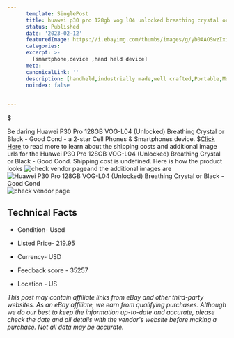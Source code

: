```yaml
---
      template: SinglePost
      title: huawei p30 pro 128gb vog l04 unlocked breathing crystal or black good cond
      status: Published
      date: '2023-02-12'
      featuredImage: https://i.ebayimg.com/thumbs/images/g/yb0AAOSwzIxiyHrd/s-l225.jpg
      categories: 
      excerpt: >-
        [smartphone,device ,hand held device]
      meta:
      canonicalLink: ''
      description: [handheld,industrially made,well crafted,Portable,Mobile,Compact,Convenient,Lightweight,Maneuverable,Man-portable,Miniature,Carriable,Hand-held,Light,Holdable,Transportable,Mobile device,Pocket-sized,On-the-go,Wireless,Cordless,Compact size,Convenient size, smartphone,device ,hand held device]
      noindex: false
      
        
---
```

$

Be daring Huawei P30 Pro 128GB VOG-L04 (Unlocked) Breathing Crystal or Black - Good Cond - a 2-star Cell Phones & Smartphones device.
$[Click Here](https://www.ebay.com/itm/185769578761?hash=item2b40bad109%3Ag%3Ayb0AAOSwzIxiyHrd&mkevt=1&mkcid=1&mkrid=711-53200-19255-0&campid=%253CePNCampaignId%253E&customid=%253CreferenceId%253E&toolid=10049) to read more to learn about the shipping costs and additional image urls for the Huawei P30 Pro 128GB VOG-L04 (Unlocked) Breathing Crystal or Black - Good Cond. Shipping cost is undefined. Here is how the product looks ![check vendor page](https://i.ebayimg.com/thumbs/images/g/yb0AAOSwzIxiyHrd/s-l225.jpg)and the additional images are![Huawei P30 Pro 128GB VOG-L04 (Unlocked) Breathing Crystal or Black - Good Cond](https://i.ebayimg.com/images/g/yb0AAOSwzIxiyHrd/s-l1600.jpg)![check vendor page](https://origin-galleryplus.ebayimg.com/ws/web/185769578761_2_0_1/225x225.jpg,https://origin-galleryplus.ebayimg.com/ws/web/185769578761_3_0_1/225x225.jpg,https://origin-galleryplus.ebayimg.com/ws/web/185769578761_4_0_1/225x225.jpg)



 ## Technical Facts 



     
      

 - Condition- Used 


      

 - Listed Price- 219.95 


      

 - Currency- USD 


      

 - Feedback score - 35257 


      

 - Location - US 


      
      

 *_This post may contain affiliate links from eBay and other third-party websites. As an eBay affiliate, we earn from qualifying purchases. Although we do our best to keep the information up-to-date and accurate, please check the date and all details with the vendor's website before making a purchase. Not all data may be accurate._*






